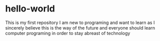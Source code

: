 # hello-world
This is my first repository
I am new to programing and want to learn as I sincerely believe this is the way of the future and everyone should learn computer programing in order to stay abreast of technology
